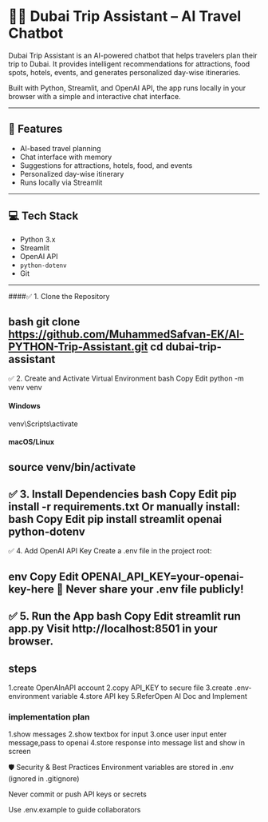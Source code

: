 
# 🧙‍♂️ Dubai Trip Assistant – AI Travel Chatbot

Dubai Trip Assistant is an AI-powered chatbot that helps travelers plan their trip to Dubai. It provides intelligent recommendations for attractions, food spots, hotels, events, and generates personalized day-wise itineraries.

Built with Python, Streamlit, and OpenAI API, the app runs locally in your browser with a simple and interactive chat interface.

---

## 🚀 Features

- AI-based travel planning
- Chat interface with memory
- Suggestions for attractions, hotels, food, and events
- Personalized day-wise itinerary
- Runs locally via Streamlit

---

## 💻 Tech Stack

- Python 3.x  
- Streamlit  
- OpenAI API  
- `python-dotenv`  
- Git
 
------------
####✅ 1. Clone the Repository

bash
git clone https://github.com/MuhammedSafvan-EK/AI-PYTHON-Trip-Assistant.git
cd dubai-trip-assistant
------------
✅ 2. Create and Activate Virtual Environment
bash
Copy
Edit
python -m venv venv

#### Windows
venv\Scripts\activate

#### macOS/Linux
source venv/bin/activate
-------------
✅ 3. Install Dependencies
bash
Copy
Edit
pip install -r requirements.txt
Or manually install:
bash
Copy
Edit
pip install streamlit openai python-dotenv
--------------
✅ 4. Add OpenAI API Key
Create a .env file in the project root:

env
Copy
Edit
OPENAI_API_KEY=your-openai-key-here
🔐 Never share your .env file publicly!
----------------
✅ 5. Run the App
bash
Copy
Edit
streamlit run app.py
Visit http://localhost:8501 in your browser.
-----------------

## steps
1.create OpenAInAPI account
2.copy API_KEY to secure file
3.create .env- environment variable
4.store API key
5.ReferOpen AI Doc and Implement


### implementation plan
1.show messages
2.show textbox for input
3.once user input enter message,pass to openai
4.store response into message list and show in screen

🛡️ Security & Best Practices
Environment variables are stored in .env (ignored in .gitignore)

Never commit or push API keys or secrets

Use .env.example to guide collaborators


